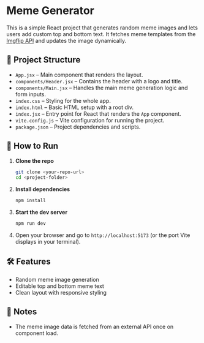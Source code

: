 # Meme Generator

This is a simple React project that generates random meme images and lets users add custom top and bottom text. It fetches meme templates from the [Imgflip API](https://api.imgflip.com/get_memes) and updates the image dynamically.

## 📁 Project Structure

- `App.jsx` – Main component that renders the layout.
- `components/Header.jsx` – Contains the header with a logo and title.
- `components/Main.jsx` – Handles the main meme generation logic and form inputs.
- `index.css` – Styling for the whole app.
- `index.html` – Basic HTML setup with a root div.
- `index.jsx` – Entry point for React that renders the `App` component.
- `vite.config.js` – Vite configuration for running the project.
- `package.json` – Project dependencies and scripts.

## 🚀 How to Run

1. **Clone the repo**  
   ```bash
   git clone <your-repo-url>
   cd <project-folder>
   ```

2. **Install dependencies**  
   ```bash
   npm install
   ```

3. **Start the dev server**  
   ```bash
   npm run dev
   ```

4. Open your browser and go to `http://localhost:5173` (or the port Vite displays in your terminal).

## 🛠 Features

- Random meme image generation
- Editable top and bottom meme text
- Clean layout with responsive styling

## 📝 Notes

- The meme image data is fetched from an external API once on component load.